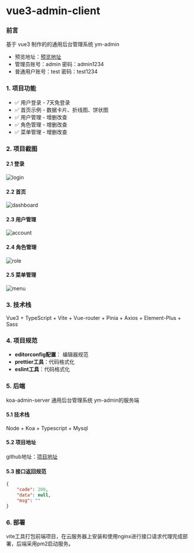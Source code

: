 # vue3-admin-client

### 前言
基于 vue3 制作的的通用后台管理系统 ym-admin

- 预览地址：[预览地址](http://175.178.159.253:3501) 
- 管理员账号：admin  密码：admin1234
- 普通用户账号：test   密码：test1234

### 1. 项目功能
- ✅ 用户登录 - 7天免登录
- ✅ 首页示例 - 数据卡片、折线图、饼状图
- ✅ 用户管理 - 增删改查
- ✅ 角色管理 - 增删改查
- ✅ 菜单管理 - 增删改查

### 2. 项目截图

#### 2.1 登录
 ![login](https://raw.githubusercontent.com/Yuimng/Images/main/admin_images/login.png) 
&nbsp;

#### 2.2 首页
 ![dashboard](https://raw.githubusercontent.com/Yuimng/Images/main/admin_images/dashboard.png) 
&nbsp;

#### 2.3 用户管理
 ![account](https://raw.githubusercontent.com/Yuimng/Images/main/admin_images/account.png) 
&nbsp;

#### 2.4 角色管理
 ![role](https://raw.githubusercontent.com/Yuimng/Images/main/admin_images/role.png) 
&nbsp;

#### 2.5 菜单管理
 ![menu](https://raw.githubusercontent.com/Yuimng/Images/main/admin_images/menu.png) 
&nbsp;

### 3. 技术栈
Vue3 + TypeScript + Vite + Vue-router + Pinia + Axios + Element-Plus + Sass

### 4. 项目规范
- **editorconfig配置**： 编辑器规范
- **prettier工具**：代码格式化
- **eslint工具**：代码格式化

### 5. 后端
koa-admin-server 通用后台管理系统 ym-admin的服务端

#### 5.1 技术栈
Node + Koa + Typescript + Mysql

#### 5.2 项目地址
github地址：[项目地址](https://github.com/Yuimng/koa-admin-server) 

#### 5.3 接口返回规范

```json
{
    "code": 200,
    "data": null,
    "msg": ""
}
```

### 6. 部署

vite工具打包前端项目，在云服务器上安装和使用nginx进行接口请求代理完成部署，后端采用pm2启动服务。
